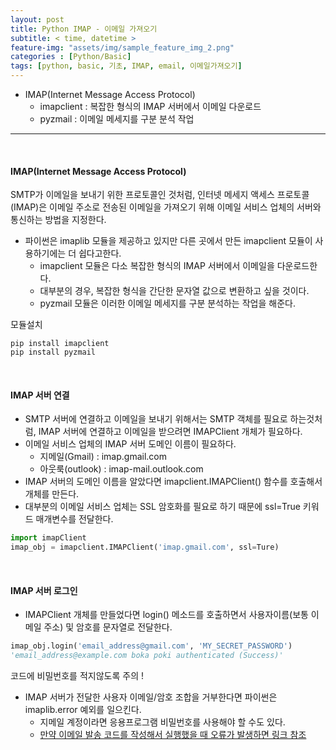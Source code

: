 ```yaml
---
layout: post
title: Python IMAP - 이메일 가져오기
subtitle: < time, datetime >
feature-img: "assets/img/sample_feature_img_2.png"
categories : [Python/Basic]
tags: [python, basic, 기초, IMAP, email, 이메일가져오기]
---
```


- IMAP(Internet Message Access Protocol)
    - imapclient : 복잡한 형식의 IMAP 서버에서 이메일 다운로드
    - pyzmail : 이메일 메세지를 구분 분석 작업


----

<br>

#### IMAP(Internet Message Access Protocol)
SMTP가 이메일을 보내기 위한 프로토콜인 것처럼, 인터넷 메세지 액세스 프로토콜(IMAP)은 이메일 주소로 전송된 이메일을 가져오기 위해 이메일 서비스 업체의 서버와 통신하는 방법을 지정한다.
- 파이썬은 imaplib 모듈을 제공하고 있지만 다른 곳에서 만든 imapclient 모듈이 사용하기에는 더 쉽다고한다.
    - imapclient 모듈은 다소 복잡한 형식의 IMAP 서버에서 이메일을 다운로드한다.
    - 대부분의 경우, 복잡한 형식을 간단한 문자열 값으로 변환하고 싶을 것이다.
    - pyzmail 모듈은 이러한 이메일 메세지를 구분 분석하는 작업을 해준다.

모듈설치
```
pip install imapclient
pip install pyzmail
```

<br>

#### IMAP 서버 연결
- SMTP 서버에 연결하고 이메일을 보내기 위해서는 SMTP 객체를 필요로 하는것처럼, IMAP 서버에 연결하고 이메일을 받으려면 IMAPClient 개체가 필요하다.
- 이메일 서비스 업체의 IMAP 서버 도메인 이름이 필요하다.
    - 지메일(Gmail) : imap.gmail.com
    - 아웃룩(outlook) : imap-mail.outlook.com
- IMAP 서버의 도메인 이름을 알았다면 imapclient.IMAPClient() 함수를 호출해서 개체를 만든다.
- 대부분의 이메일 서비스 업체는 SSL 암호화를 필요로 하기 때문에 ssl=True 키워드 매개변수를 전달한다.

```python
import imapClient
imap_obj = imapclient.IMAPClient('imap.gmail.com', ssl=Ture)
```

<br>

#### IMAP 서버 로그인
- IMAPClient 개체를 만들었다면 login() 메소드를 호출하면서 사용자이름(보통 이메일 주소) 및 암호를 문자열로 전달한다.

```python
imap_obj.login('email_address@gmail.com', 'MY_SECRET_PASSWORD')
'email_address@example.com boka poki authenticated (Success)'
```

코드에 비밀번호를 적지않도록 주의 !

- IMAP 서버가 전달한 사용자 이메일/암호 조합을 거부한다면 파이썬은 imaplib.error 예외를 일으킨다.
    - 지메일 계정이라면 응용프로그램 비밀번호를 사용해야 할 수도 있다.
    - [만약 이메일 발송 코드를 작성해서 실행했을 때 오류가 발생하면 링크 참조](https://bokyeong-kim.github.io/python/basic/2020/07/26/python-basic(4).html)

<br>


